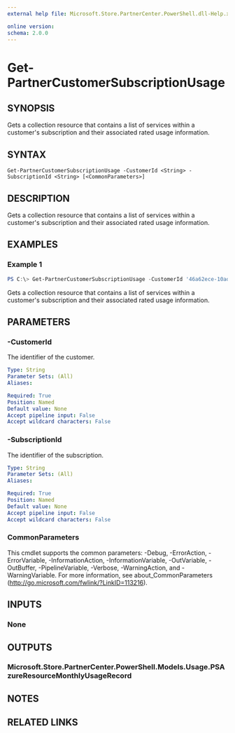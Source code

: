 ```yaml
---
external help file: Microsoft.Store.PartnerCenter.PowerShell.dll-Help.xml

online version:
schema: 2.0.0
---
```


# Get-PartnerCustomerSubscriptionUsage

## SYNOPSIS
Gets a collection resource that contains a list of services within a customer's subscription and their associated rated usage information.

## SYNTAX

```
Get-PartnerCustomerSubscriptionUsage -CustomerId <String> -SubscriptionId <String> [<CommonParameters>]
```

## DESCRIPTION
Gets a collection resource that contains a list of services within a customer's subscription and their associated rated usage information.

## EXAMPLES

### Example 1
```powershell
PS C:\> Get-PartnerCustomerSubscriptionUsage -CustomerId '46a62ece-10ad-42e5-b3f1-b2ed53e6fc08' -SubscriptionId '9ed730f0-882a-4c15-b4bc-7bb84da69835'
```

Gets a collection resource that contains a list of services within a customer's subscription and their associated rated usage information.

## PARAMETERS

### -CustomerId
The identifier of the customer.

```yaml
Type: String
Parameter Sets: (All)
Aliases:

Required: True
Position: Named
Default value: None
Accept pipeline input: False
Accept wildcard characters: False
```

### -SubscriptionId
The identifier of the subscription.

```yaml
Type: String
Parameter Sets: (All)
Aliases:

Required: True
Position: Named
Default value: None
Accept pipeline input: False
Accept wildcard characters: False
```

### CommonParameters
This cmdlet supports the common parameters: -Debug, -ErrorAction, -ErrorVariable, -InformationAction, -InformationVariable, -OutVariable, -OutBuffer, -PipelineVariable, -Verbose, -WarningAction, and -WarningVariable. For more information, see about_CommonParameters (http://go.microsoft.com/fwlink/?LinkID=113216).

## INPUTS

### None

## OUTPUTS

### Microsoft.Store.PartnerCenter.PowerShell.Models.Usage.PSAzureResourceMonthlyUsageRecord

## NOTES

## RELATED LINKS
